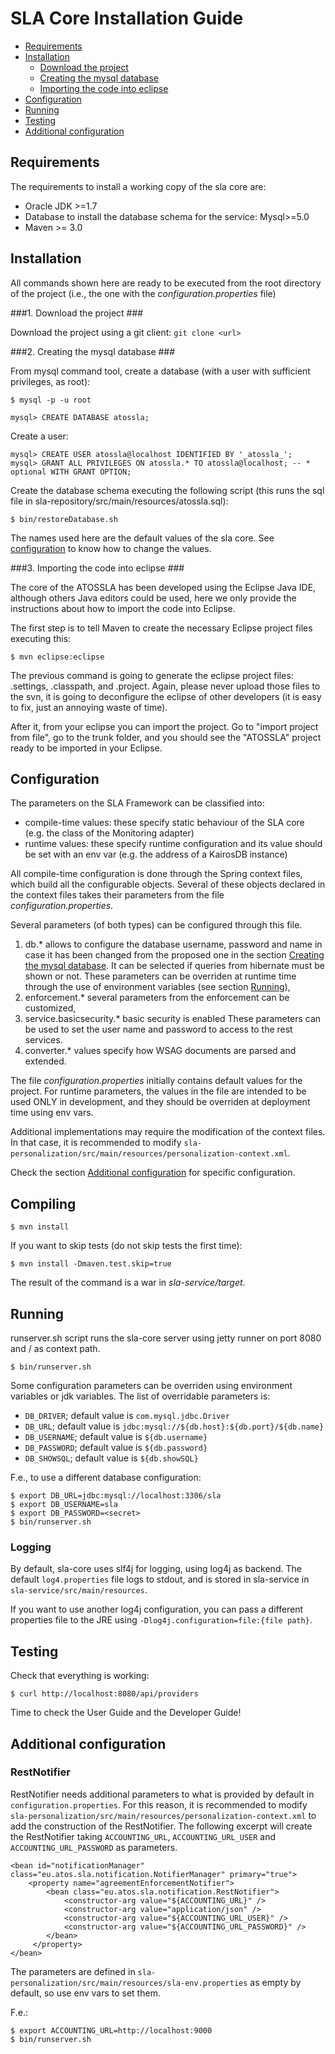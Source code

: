 # SLA Core Installation Guide #

* [Requirements](#requirements)
* [Installation](#installation)
	* [Download the project](#download)
	* [Creating the mysql database](#database)
	* [Importing the code into eclipse](#importeclipse)
* [Configuration](#configuration)
* [Running](#running)
* [Testing](#testing)
* [Additional configuration](#advancedconfig)

## <a name="requirements"> Requirements </a> ##

The requirements to install a working copy of the sla core are:

* Oracle JDK >=1.7
* Database to install the database schema for the service: Mysql>=5.0
* Maven >= 3.0

## <a name="installation"> Installation </a> ##

All commands shown here are ready to be executed from the 
root directory of the project (i.e., the one with the 
_configuration.properties_ file) 

###1. <a name="download"> Download the project </a> ###

Download the project using a git client: `git clone <url>`

###2. <a name="database"> Creating the mysql database </a> ###

From mysql command tool, create a database (with a user with sufficient 
privileges, as root):

	$ mysql -p -u root 
	
	mysql> CREATE DATABASE atossla;

Create a user:

	mysql> CREATE USER atossla@localhost IDENTIFIED BY '_atossla_';
	mysql> GRANT ALL PRIVILEGES ON atossla.* TO atossla@localhost; -- * optional WITH GRANT OPTION;

Create the database schema executing the following script (this runs the sql file in sla-repository/src/main/resources/atossla.sql):

	$ bin/restoreDatabase.sh

The names used here are the default values of the sla core. See 
[configuration](#configuration) to know how to change the values.

###3. <a name="importeclipse"> Importing the code into eclipse </a> ###

The core of the ATOSSLA has been developed using the Eclipse Java IDE, 
although others Java editors could be used, here we only provide the 
instructions about how to import the code into Eclipse.

The first step is to tell Maven to create the necessary Eclipse project 
files executing this:

	$ mvn eclipse:eclipse

The previous command is going to generate the eclipse project files: 
.settings, .classpath, and .project. Again, please never upload those 
files to the svn, it is going to deconfigure the eclipse of other 
developers (it is easy to fix, just an annoying waste of time).

After it, from your eclipse you can import the project. Go to 
"import project from file", go to the trunk folder, and you should 
see the "ATOSSLA" project ready to be imported in your Eclipse. 

## <a name="configuration"> Configuration </a> ##

The parameters on the SLA Framework can be classified into:
 
* compile-time values: these specify static behaviour of the SLA core 
  (e.g. the class of the Monitoring adapter)
* runtime values: these specify runtime configuration and its value should be set 
  with an env var (e.g. the address of a KairosDB instance)

All compile-time configuration is done through the Spring context files, which build
all the configurable objects. Several of these objects declared in the context files 
takes their parameters from the file _configuration.properties_. 

Several parameters (of both types) can be configured through this file.

1. db.\* allows to configure the database username, password and name in case it has been changed from the proposed 
   one in the section [Creating the mysql database](#database). It can be selected if queries from hibernate must be 
   shown or not. These parameters can be overriden at runtime time through the use of environment variables 
   (see section [Running](#running)),
1. enforcement.\* several parameters from the enforcement can be customized,
1. service.basicsecurity.\* basic security is enabled
   These parameters can be used to set the user name and password to access to the rest services.
1. converter.\* values specify how WSAG documents are parsed and extended.

The file _configuration.properties_ initially contains default values for the project.
For runtime parameters, the values in the file are intended to be used ONLY in development, and
they should be overriden at deployment time using env vars.

Additional implementations may require the modification of the context files. In that case, it is 
recommended to modify `sla-personalization/src/main/resources/personalization-context.xml`.

Check the section [Additional configuration](#advancedconfig) for specific configuration.

## <a name="compiling"> Compiling </a> ##
	
	$ mvn install
	
If you want to skip tests (do not skip tests the first time):
	
	$ mvn install -Dmaven.test.skip=true
	
The result of the command is a war in _sla-service/target_.

## <a name="running"> Running </a> ##

runserver.sh script runs the sla-core server using jetty runner on port 8080 and / as context path.

	$ bin/runserver.sh
	
Some configuration parameters can be overriden using environment variables or jdk variables. The list of
overridable parameters is:

* `DB_DRIVER`; default value is `com.mysql.jdbc.Driver`
* `DB_URL`; default value is `jdbc:mysql://${db.host}:${db.port}/${db.name}`
* `DB_USERNAME`; default value is `${db.username}`
* `DB_PASSWORD`; default value is `${db.password}`
* `DB_SHOWSQL`; default value is `${db.showSQL}`

F.e., to use a different database configuration:

	$ export DB_URL=jdbc:mysql://localhost:3306/sla
	$ export DB_USERNAME=sla
	$ export DB_PASSWORD=<secret>
	$ bin/runserver.sh 

### <a name="logging"> Logging </a> ###

By default, sla-core uses slf4j for logging, using log4j as backend.
The default `log4.properties` file logs to stdout, and is stored in sla-service in 
`sla-service/src/main/resources`.

If you want to use another log4j configuration, you can pass a different properties file to the JRE using 
`-Dlog4j.configuration=file:{file path}`.


## <a name="testing"> Testing </a> ##

Check that everything is working:

	$ curl http://localhost:8080/api/providers

Time to check the User Guide and the Developer Guide!

## <a name="advancedconfig"> Additional configuration </a> ##

### RestNotifier ###

RestNotifier needs additional parameters to what is provided by default in `configuration.properties`.
For this reason, it is recommended to modify 
`sla-personalization/src/main/resources/personalization-context.xml`
to add the construction of the RestNotifier. The following excerpt will create the RestNotifier taking
`ACCOUNTING_URL`, `ACCOUNTING_URL_USER` and `ACCOUNTING_URL_PASSWORD` as parameters.

    <bean id="notificationManager"  class="eu.atos.sla.notification.NotifierManager" primary="true">
        <property name="agreementEnforcementNotifier">
            <bean class="eu.atos.sla.notification.RestNotifier">
                <constructor-arg value="${ACCOUNTING_URL}" />
                <constructor-arg value="application/json" />
                <constructor-arg value="${ACCOUNTING_URL_USER}" />
                <constructor-arg value="${ACCOUNTING_URL_PASSWORD}" />
            </bean>
         </property>
    </bean>


The parameters are defined in `sla-personalization/src/main/resources/sla-env.properties`
as empty by default, so use env vars to set them.

F.e.:

    $ export ACCOUNTING_URL=http://localhost:9000
    $ bin/runserver.sh
    